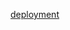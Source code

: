 [deployment](https://www.freecodecamp.org/news/how-to-make-create-react-app-work-with-a-node-backend-api-7c5c48acb1b0/)